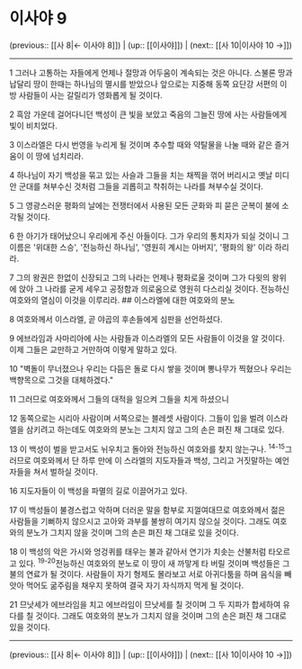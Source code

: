 # 이사야 9

(previous:: [[사 8|← 이사야 8]]) | (up:: [[이사야]]) | (next:: [[사 10|이사야 10 →]])

***




1 
그러나 고통하는 자들에게 언제나 절망과 어두움이 계속되는 것은 아니다. 스불론 땅과 납달리 땅이 한때는 하나님의 멸시를 받았으나 앞으로는 지중해 동쪽 요단강 서편의 이방 사람들이 사는 갈릴리가 영화롭게 될 것이다. 



2 
흑암 가운데 걸어다니던 백성이 큰 빛을 보았고 죽음의 그늘진 땅에 사는 사람들에게 빛이 비치었다. 



3 
이스라엘은 다시 번영을 누리게 될 것이며 추수할 때와 약탈물을 나눌 때와 같은 즐거움이 이 땅에 넘치리라. 



4 
하나님이 자기 백성을 묶고 있는 사슬과 그들을 치는 채찍을 꺾어 버리시고 옛날 미디안 군대를 쳐부수신 것처럼 그들을 괴롭히고 착취하는 나라를 쳐부수실 것이다. 



5 
그 영광스러운 평화의 날에는 전쟁터에서 사용된 모든 군화와 피 묻은 군복이 불에 소각될 것이다. 



6 
한 아기가 태어났으니 우리에게 주신 아들이다. 그가 우리의 통치자가 되실 것이니 그 이름은 '위대한 스승', '전능하신 하나님', '영원히 계시는 아버지', '평화의 왕' 이라 하리라. 



7 
그의 왕권은 한없이 신장되고 그의 나라는 언제나 평화로울 것이며 그가 다윗의 왕위에 앉아 그 나라를 굳게 세우고 공정함과 의로움으로 영원히 다스리실 것이다. 전능하신 여호와의 열심이 이것을 이루리라. ## 이스라엘에 대한 여호와의 분노 



8 
여호와께서 이스라엘, 곧 야곱의 후손들에게 심판을 선언하셨다. 



9 
에브라임과 사마리아에 사는 사람들과 이스라엘의 모든 사람들이 이것을 알 것이다. 이제 그들은 교만하고 거만하여 이렇게 말하고 있다. 



10 
"벽돌이 무너졌으나 우리는 다듬은 돌로 다시 쌓을 것이며 뽕나무가 찍혔으나 우리는 백향목으로 그것을 대체하겠다." 



11 
그러므로 여호와께서 그들의 대적을 일으켜 그들을 치게 하셨으니 



12 
동쪽으로는 시리아 사람이며 서쪽으로는 블레셋 사람이다. 그들이 입을 벌려 이스라엘을 삼키려고 하는데도 여호와의 분노는 그치지 않고 그의 손은 펴진 채 그대로 있다. 



13 
이 백성이 벌을 받고서도 뉘우치고 돌아와 전능하신 여호와를 찾지 않는구나. <sup class="versenum">14-15</sup>그러므로 여호와께서 단 하루 만에 이 스라엘의 지도자들과 백성, 그리고 거짓말하는 예언자들을 쳐서 벌하실 것이다. 



16 
지도자들이 이 백성을 파멸의 길로 이끌어가고 있다. 



17 
이 백성들이 불경스럽고 악하며 더러운 말을 함부로 지껄여대므로 여호와께서 젊은 사람들을 기뻐하지 않으시고 고아와 과부를 불쌍히 여기지 않으실 것이다. 그래도 여호와의 분노가 그치지 않을 것이며 그의 손은 펴진 채 그대로 있을 것이다. 



18 
이 백성의 악은 가시와 엉겅퀴를 태우는 불과 같아서 연기가 치솟는 산불처럼 타오르고 있다. <sup class="versenum">19-20</sup>전능하신 여호와의 분노로 이 땅이 새 까맣게 타 버릴 것이며 백성들은 그 불의 연료가 될 것이다. 사람들이 자기 형제도 몰라보고 서로 아귀다툼을 하며 음식을 빼앗아 먹어도 굶주림을 채우지 못하여 결국 자기 자식까지 먹게 될 것이다. 



21 
므낫세가 에브라임을 치고 에브라임이 므낫세를 칠 것이며 그 두 지파가 합세하여 유다를 칠 것이다. 그래도 여호와의 분노가 그치지 않을 것이며 그의 손은 펴진 채 그대로 있을 것이다.

***

(previous:: [[사 8|← 이사야 8]]) | (up:: [[이사야]]) | (next:: [[사 10|이사야 10 →]])
